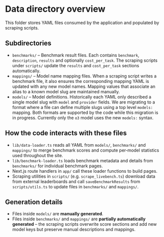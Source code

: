 # Data directory overview

This folder stores YAML files consumed by the application and populated by scraping scripts.

## Subdirectories

- `benchmarks/` – Benchmark result files. Each contains `benchmark`, `description`, `results` and optionally `cost_per_task`. The scraping scripts under `scripts/` update the `results` and `cost_per_task` sections automatically.
- `mappings/` – Model name mapping files. When a scraping script writes a benchmark file, it also ensures the corresponding mapping YAML is updated with any new model names. Mapping values that associate an alias to a known model slug are maintained manually.
- `models/` – Model definitions. Historically each YAML only described a single
  model slug with `model` and `provider` fields. We are migrating to a format
  where a file can define multiple slugs using a top level `models:` mapping.
  Both formats are supported by the code while this migration is in progress.
  Currently only the `o3` model uses the new `models:` syntax.

## How the code interacts with these files

- `lib/data-loader.ts` reads all YAML from `models/`, `benchmarks/` and `mappings/` to merge benchmark scores and compute per‑model statistics used throughout the site.
- `lib/benchmark-loader.ts` loads benchmark metadata and details from `benchmarks/` for individual benchmark pages.
- Next.js route handlers in `app/` call these loader functions to build pages.
- Scraping utilities in `scripts/` (e.g. `scrape_livebench.ts`) download data from external leaderboards and call `saveBenchmarkResults` from `scripts/utils.ts` to update files in `benchmarks/` and `mappings/`.

## Generation details

- Files inside `models/` are **manually generated**.
- Files inside `benchmarks/` and `mappings/` are **partially automatically generated** – the scraping scripts overwrite score sections and add new model keys but preserve manual descriptions and mappings.

